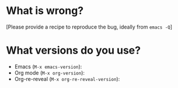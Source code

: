 # What is wrong?
[Please provide a recipe to reproduce the bug, ideally from `emacs -Q`]

# What versions do you use?
- Emacs (`M-x emacs-version`):
- Org mode (`M-x org-version`):
- Org-re-reveal (`M-x org-re-reveal-version`):
